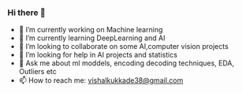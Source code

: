 ### Hi there 👋

- 🔭 I’m currently working on Machine learning
- 🌱 I’m currently learning DeepLearning and AI
- 👯 I’m looking to collaborate on some AI,computer vision projects
- 🤔 I’m looking for help in AI projects and statistics
- 💬 Ask me about ml moddels, encoding decoding techniques, EDA, Outliers etc
- 📫 How to reach me: vishalkukkade38@gmail.com

